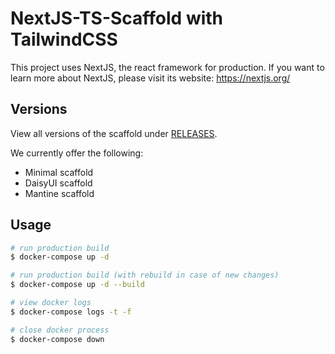 # NextJS-TS-Scaffold with TailwindCSS

This project uses NextJS, the react framework for production.
If you want to learn more about NextJS, please visit its website: https://nextjs.org/

## Versions
View all versions of the scaffold under [RELEASES](https://github.com/benediktkaiser/next-ts-scaffold/releases).

We currently offer the following:
- Minimal scaffold
- DaisyUI scaffold
- Mantine scaffold

## Usage

```bash
# run production build
$ docker-compose up -d

# run production build (with rebuild in case of new changes)
$ docker-compose up -d --build

# view docker logs
$ docker-compose logs -t -f

# close docker process
$ docker-compose down
```
